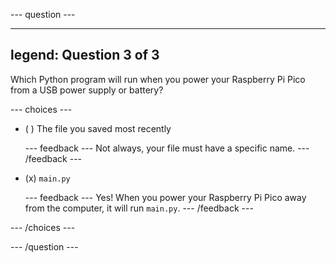 
--- question ---

---
legend: Question 3 of 3
---

Which Python program will run when you power your Raspberry Pi Pico from a USB power supply or battery?

--- choices ---

- ( ) The file you saved most recently


  --- feedback ---
Not always, your file must have a specific name.
  --- /feedback ---

- (x) `main.py`


  --- feedback ---
Yes! When you power your Raspberry Pi Pico away from the computer, it will run `main.py`.
  --- /feedback ---

--- /choices ---

--- /question ---
